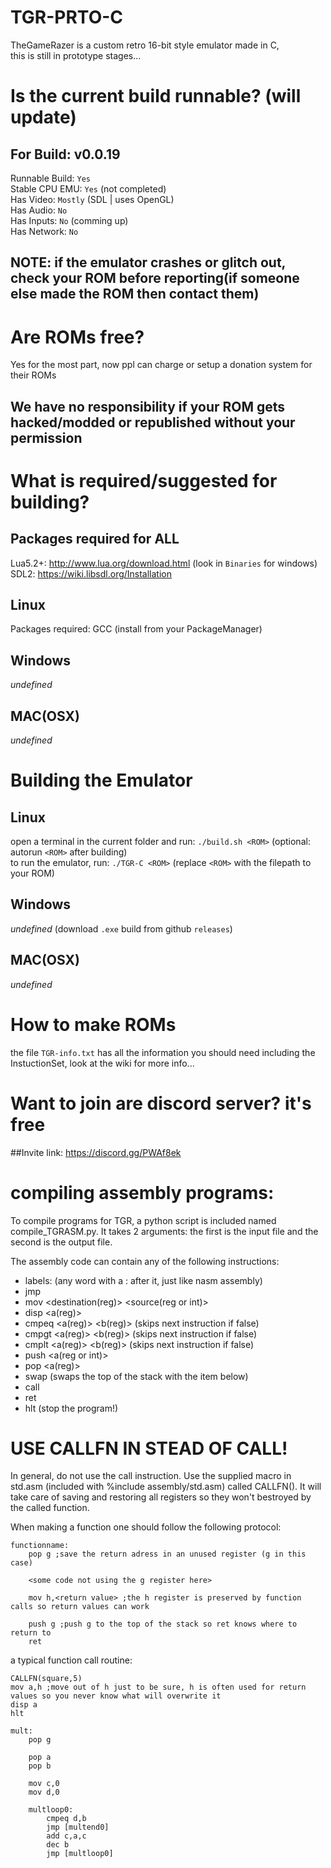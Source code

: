 # TGR-PRTO-C
TheGameRazer is a custom retro 16-bit style emulator made in C,\
this is still in prototype stages...

# Is the current build runnable? (will update)
## For Build: v0.0.19
Runnable Build: `Yes`\
Stable CPU EMU: `Yes`    (not completed)\
Has Video:      `Mostly` (SDL | uses OpenGL)\
Has Audio:      `No`\
Has Inputs:     `No`     (comming up)\
Has Network:    `No`
## NOTE: if the emulator crashes or glitch out, check your ROM before reporting(if someone else made the ROM then contact them)

# Are ROMs free?
Yes for the most part, now ppl can charge or setup a donation system for their ROMs
## We have no responsibility if your ROM gets hacked/modded or republished without your permission

# What is required/suggested for building?
## Packages required for ALL 
Lua5.2+: http://www.lua.org/download.html     (look in `Binaries` for windows)\
SDL2:    https://wiki.libsdl.org/Installation
## Linux
Packages required: GCC (install from your PackageManager)
## Windows
*undefined*
## MAC(OSX)
*undefined*

# Building the Emulator
## Linux
open a terminal in the current folder and run: `./build.sh <ROM>` (optional: autorun `<ROM>` after building)\
to run the emulator, run: `./TGR-C <ROM>` (replace `<ROM>` with the filepath to your ROM)
## Windows
*undefined* (download `.exe` build from github `releases`)
## MAC(OSX)
*undefined*

# How to make ROMs
the file `TGR-info.txt` has all the information you should need including the InstuctionSet, look at the wiki for more info...

# Want to join are discord server? it's free
##Invite link: https://discord.gg/PWAf8ek



# compiling assembly programs:

To compile programs for TGR, a python script is included named compile_TGRASM.py.
It takes 2 arguments: the first is the input file and the second is the output file.

The assembly code can contain any of the following instructions:


- labels: (any word with a : after it, just like nasm assembly)
- jmp <labelname> 
- mov <destination(reg)> <source(reg or int)>
- disp <a(reg)>
- cmpeq <a(reg)> <b(reg)> (skips next instruction if false)
- cmpgt <a(reg)> <b(reg)> (skips next instruction if false)
- cmplt <a(reg)> <b(reg)> (skips next instruction if false)
- push <a(reg or int)>
- pop <a(reg)>
- swap (swaps the top of the stack with the item below)
- call <labelname>
- ret
- hlt (stop the program!)

# USE CALLFN IN STEAD OF CALL!

In general, do not use the call instruction. Use the supplied macro in std.asm (included with %include assembly/std.asm) called CALLFN(). It will take care of saving and restoring all registers so they won't bestroyed by the called function.

When making a function one should follow the following protocol:

```assembly
functionname:
	pop g ;save the return adress in an unused register (g in this case)

	<some code not using the g register here>

	mov h,<return value> ;the h register is preserved by function calls so return values can work

	push g ;push g to the top of the stack so ret knows where to return to
	ret
```

a typical function call routine:
```assembly
CALLFN(square,5)
mov a,h ;move out of h just to be sure, h is often used for return values so you never know what will overwrite it
disp a
hlt

mult:
	pop g

	pop a
	pop b

	mov c,0
	mov d,0

	multloop0:
		cmpeq d,b
		jmp [multend0]
		add c,a,c
		dec b
		jmp [multloop0]
```